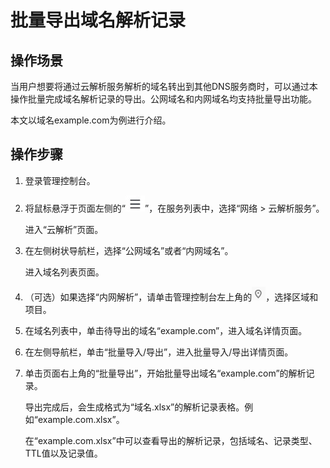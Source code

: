 # 批量导出域名解析记录<a name="dns_usermanual_0024"></a>

## 操作场景<a name="section1140885813467"></a>

当用户想要将通过云解析服务解析的域名转出到其他DNS服务商时，可以通过本操作批量完成域名解析记录的导出。公网域名和内网域名均支持批量导出功能。

本文以域名example.com为例进行介绍。

## 操作步骤<a name="section5370171114710"></a>

1.  登录管理控制台。
2.  将鼠标悬浮于页面左侧的“![](figures/service-list.jpg)”，在服务列表中，选择“网络  \> 云解析服务”。

    进入“云解析”页面。


1.  在左侧树状导航栏，选择“公网域名”或者“内网域名”。

    进入域名列表页面。


1.  （可选）如果选择“内网解析”，请单击管理控制台左上角的![](figures/icon-region.png)，选择区域和项目。
2.  在域名列表中，单击待导出的域名“example.com”，进入域名详情页面。
3.  在左侧导航栏，单击“批量导入/导出”，进入批量导入/导出详情页面。
4.  单击页面右上角的“批量导出”，开始批量导出域名“example.com”的解析记录。

    导出完成后，会生成格式为“域名.xlsx”的解析记录表格。例如“example.com.xlsx”。

    在“example.com.xlsx”中可以查看导出的解析记录，包括域名、记录类型、TTL值以及记录值。


